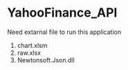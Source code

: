 # YahooFinance_API
Need extarnal file to run this application
1. chart.xlsm
2. raw.xlsx
3. Newtonsoft.Json.dll
